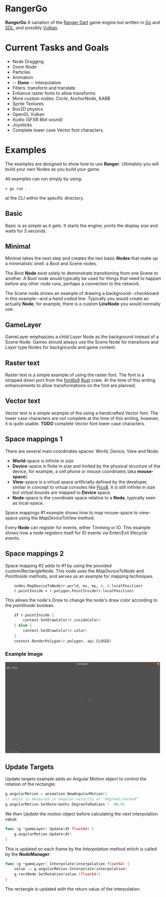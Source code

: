 # RangerGo
**RangerGo** A variation of the [Ranger Dart](https://github.com/wdevore/Ranger-Dart) game engine but written in [Go](https://golang.org/) and [SDL](https://www.libsdl.org/download-2.0.php), and possibly [Vulkan](https://www.khronos.org/vulkan/).

# Current Tasks and Goals
* Node Dragging
* Zoom Node
* Particles
* Animation
* -- **Done** -- Interpolation
* Filters: transform and translate
* Enhance raster fonts to allow transforms
* More custom nodes: Circle, AnchorNode, AABB
* Sprite Textures
* Box2D physics
* OpenGL Vulkan
* Audio (SFXR 8bit sound)
* Joysticks
* Complete lower case Vector font characters.

# Examples
The examples are designed to show how to use **Ranger**. Ultimately you will build your own Nodes as you build your game.

All examples can run simply by using:

```> go run .```

at the *CLI* within the specific directory.

## Basic
Basic is as simple as it gets. It starts the engine, prints the display size and waits for 3 seconds.

## Minimal
Minimal takes the next step and creates the two basic **Nodes** that make up a minimalistic shell: a Boot and Scene nodes.

The Boot **Node** exist solely to demonstrate transitioning from one Scene to another. A Boot node would typically be used for things that need to happen before any other node runs, perhaps a connection to the network.

The Scene node shows an example of drawing a background--checkboard in this example--and a *hand coded* line. Typically you would create an actually **Node**, for example, there is a custom **LineNode** you would normally use.

## GameLayer
GameLayer emphasizes a child *Layer* Node as the background instead of a Scene Node. Games should always use the Scene Node for transitions and *Layer* type Nodes for backgrounds and game content.

## Raster text
Raster text is a simple example of using the raster font. The font is a stripped down port from the [font8x8](https://crates.io/crates/font8x8/0.2.3) [Rust](https://www.rust-lang.org/) crate. At the time of this writing enhancements to allow transformations on the font are planned.

## Vector text
Vector text is a simple example of the using a handcrafted Vector font. The lower case characters are not complete at the time of this writing, however, it is quite usable. **TODO** complete Vector font lower case characters.

## Space mappings 1
There are several main coordinates spaces: World, Device, View and Node.

* **World**-space is infinite in size
* **Device**-space is finite in size and limited by the physical structure of the device, for example, a cell phone or mouse coordinates (aka **mouse-space**).
* **View**-space is a virtual space artificially defined by the developer, similar in concept to virtual consoles like [Pico8](https://www.lexaloffle.com/pico-8.php). It is still infinite in size but virtual bounds are mapped to **Device** space.
* **Node**-space is the coordinate space relative to a **Node**, typically seen as local-space.

Space mappings #1 example shows how to map mouse-space to view-space using the *MapDeviceToView* method.

Every **Node** can register for events, either Timming or IO. This example shows how a node registers itself for IO events via Enter/Exit lifecycle events.

## Space mappings 2
Space mapping #2 adds to #1 by using the provided custom/RectangleNode. This node uses the *MapDeviceToNode* and *PointInside* methods, and serves as an example for mapping techniques.

```
	nodes.MapDeviceToNode(r.world, mx, my, r, r.localPosition)
	r.pointInside = r.polygon.PointInside(r.localPosition)
```

This allows the node's *Draw* to change the node's draw color according to the *pointInside* boolean.

```Go
	if r.pointInside {
		context.SetDrawColor(r.insideColor)
	} else {
		context.SetDrawColor(r.color)
	}
	context.RenderPolygon(r.polygon, api.CLOSED)
```

### Example Image
<img src="docs/RangerGo_space-mappings-2.png" alt="Example image" width="500" />

## Update Targets
Update targets example adds an Angular Motion object to control the rotation of the rectangle:

```Go
g.angularMotion = animation.NewAngularMotion()
// amgle is measured in angular-velocity or "degrees/second"
g.angularMotion.SetRate(maths.DegreeToRadians * -90.0)
```

We then *Update* the motion object before calculating the next interpolation value:

```Go
func (g *gameLayer) Update(dt float64) {
	g.angularMotion.Update(dt)
}
```

This is updated on each frame by the *Interpolation* method which is called by the **NodeManager**:

```Go
func (g *gameLayer) Interpolate(interpolation float64) {
	value := g.angularMotion.Interpolate(interpolation)
	g.rectNode.SetRotation(value.(float64))
}
````

The rectangle is updated with the return value of the interpolation.